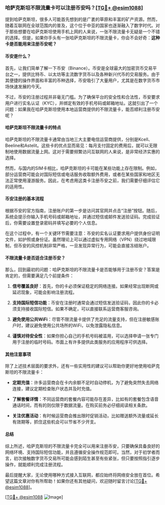 ### 哈萨克斯坦不限流量卡可以注册币安吗？[[TG💪+ @esim1088](https://t.me/s/esim1088)]

提到哈萨克斯坦，很多人可能首先想到的是广袤的草原和丰富的矿产资源。然而，随着互联网在全球范围内的普及，这个位于中亚的国家也逐渐融入了数字时代。对于那些想要在哈萨克斯坦使用手机上网的人来说，一张不限流量卡无疑是一个不错的选择。但是，如果你手头有一张哈萨克斯坦的不限流量卡，你会不会好奇：**这种卡是否能用来注册币安呢？**

#### 币安是什么？

首先，让我们简单了解一下币安（Binance）。币安是全球最大的加密货币交易平台之一，提供比特币、以太坊等主流数字货币以及各种新兴代币的交易服务。由于其便捷的操作界面和丰富的币种选择，币安吸引了大量用户，尤其是在数字货币市场快速发展的今天。

不过，币安的注册过程并非毫无门槛。为了确保平台的安全性和合法性，币安要求用户进行实名认证（KYC），并绑定有效的手机号码或邮箱地址。这就引出了一个问题：如果我在哈萨克斯坦使用本地运营商提供的不限流量卡，能否顺利注册币安呢？

#### 哈萨克斯坦不限流量卡的特点

哈萨克斯坦的不限流量卡通常由当地三大主要电信运营商提供，分别是Kcell、Beeline和Astelit。这些卡的优点显而易见：每月支付固定的费用后，就可以无限制地使用数据流量上网。这对于需要频繁访问互联网的人来说，是非常经济实惠的选择。

然而，与国内的SIM卡相比，哈萨克斯坦的卡可能在某些功能上存在限制。例如，部分运营商可能会对国际短信或电话服务收取额外费用，或者在某些国家和地区无法正常使用漫游服务。因此，在考虑用这类卡注册币安之前，我们需要仔细评估它的适用性。

#### 币安注册的基本流程

根据币安的官方指南，注册账户的第一步是访问其官网并点击“注册”按钮。随后，系统会提示你输入手机号码或邮箱地址，并通过短信或邮件发送验证码。完成验证后，你需要设置登录密码并填写必要的个人信息。

在这个过程中，有一个关键环节需要注意：币安的实名认证要求用户提供身份证明文件，如护照或身份证。虽然理论上可以通过虚拟专用网络（VPN）绕过地域限制，但币安的风控机制非常严格，一旦发现异常行为，可能会直接冻结账户。

#### 不限流量卡是否适合注册币安？

那么，回到最初的问题：哈萨克斯坦的不限流量卡是否能够用于注册币安？答案是肯定的，但需要满足几个前提条件：

1. **信号覆盖良好**：首先，你的卡必须保证稳定的网络连接。如果经常出现断网或延迟现象，可能会影响注册流程。
   
2. **支持国际短信功能**：币安在注册时通常会通过短信发送验证码，因此你的卡必须支持接收国际短信。如果不确定，可以直接联系运营商客服咨询。

3. **避免使用公共WiFi**：尽管不限流量卡提供了充足的流量支持，但在注册敏感账户时，建议避免使用公共场所的WiFi，以免泄露隐私信息。

4. **谨慎对待安全性**：如果你担心自己的手机号码被滥用，可以选择申请一张专门用于注册的临时号码。市面上有许多提供此类服务的应用程序可供选择。

#### 其他注意事项

除了上述技术层面的要求外，还有一些实用性的建议可以帮助你更好地使用哈萨克斯坦的不限流量卡：

- **定期充值**：许多运营商会在卡内余额不足时自动停机，为了避免突然失去网络连接，建议定期检查账户状态并及时充值。
  
- **了解套餐详情**：不同运营商的套餐内容可能存在差异，比如有的套餐包含语音通话时间，而有的则仅限于数据流量。在购买前务必仔细阅读相关条款。

- **关注优惠活动**：有时候运营商会推出限时促销活动，比如赠送额外流量或延长有效期等，抓住这些机会可以节省不少开支。

#### 总结

综上所述，哈萨克斯坦的不限流量卡完全可以用来注册币安，只要确保具备良好的网络环境、支持国际短信功能，并且遵循安全操作规范即可。当然，对于初学者而言，初次接触数字货币交易所可能会感到陌生甚至有些紧张，但只要按照指引逐步操作，就能顺利完成注册流程。

最后提醒大家，无论使用哪种方式接入互联网，都应始终将网络安全放在首位。希望这篇文章对你有所帮助！如果你还有其他疑问，欢迎随时留言讨论[[TG💪+ @esim1088](https://t.me/s/esim1088)]。

[[TG💪+ @esim1088](https://t.me/s/esim1088) ![Image](https://i.postimg.cc/4NQfJmqS/Snipaste-2025-05-13-00-14-12.png)]